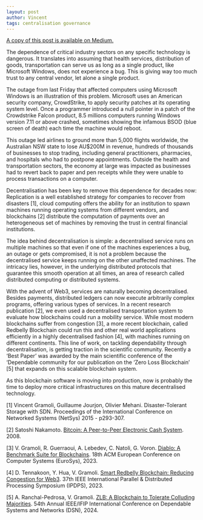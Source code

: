```yaml
---
layout: post
author: Vincent
tags: centralisation governance
---
```


[A copy of this post is available on Medium.](https://medium.com/@redbellyblockchain/b2e8f0df9245?source=friends_link&sk=645b087ef135d51a4867d9382ea18120)

The dependence of critical industry sectors on any specific technology is dangerous. It 
translates into assuming that health services, distribution of goods, transportation 
can serve us as long as a single product, like Microsoft Windows, does not experience 
a bug. This is giving way too much trust to any central vendor, let alone a single 
product.

The outage from last Friday that affected computers using Microsoft Windows is an 
illustration of this problem. Microsoft uses an American security company, CrowdStrike, 
to apply security patches at its operating system level. Once a programmer introduced a 
null pointer in a patch of the Crowdstrike Falcon product, 8.5 millions computers running
Windows version 7.11 or above crashed, sometimes showing the infamous BSOD (blue screen 
of death) each time the machine would reboot. 

This outage led airlines to ground more than 5,000 flights worldwide, the Australian NSW 
state to lose AU$200M in revenue, hundreds of thousands of businesses to stop trading, 
including general practitioners, pharmacies, and hospitals who had to postpone 
appointments. Outside the health and transportation sectors, the economy at large was 
impacted as businesses had to revert back to paper and pen receipts
while they were unable to process transactions on a computer.

Decentralisation has been key to remove this dependence for decades now: Replication is 
a well established strategy for companies to recover from disasters [1], cloud computing offers the ability for an institution to spawn machines running operating systems from different vendors, and blockchains [2] distribute the computation of payments over an heterogeneous set of machines by removing the trust in central financial institutions. 

The idea behind decentralisation is simple: a decentralised service runs on multiple 
machines so that even if one of the machines experiences a bug, an outage or gets 
compromised, it is not a problem because the decentralised service keeps running on the 
other unaffected machines. The intricacy lies, however, in the underlying distributed 
protocols that guarantee this smooth operation at all times, an area of research called 
distributed computing or distributed systems.

With the advent of Web3, services are naturally becoming decentralised. Besides payments, 
distributed ledgers can now execute arbitrarily complex programs, offering various types 
of services. In a recent research publication [2], we even used a decentralised 
transportation system to evaluate how blockchains could run a mobility service. While 
most modern blockchains suffer from congestion [3], a more recent blockchain, called 
Redbelly Blockchain could run this and other real world applications efficiently in a 
highly decentralised fashion [4], with machines running on different continents. This 
line of work, on tackling dependability through decentralisation, is getting traction 
in the scientific community. Recently a ‘Best Paper’ was awarded by the main scientific 
conference of the ‘Dependable community for our publication on the ‘Zero Loss 
Blockchain’ [5] that expands on this scalable blockchain system.

As this blockchain software is moving into production, now is probably the time to deploy 
more critical infrastructures on this mature decentralised technology.

[1] Vincent Gramoli, Guillaume Jourjon, Olivier Mehani. Disaster-Tolerant Storage with 
SDN. Proceedings of the International Conference on Networked Systems (NetSys) 2015 - p293-307.

[2] Satoshi Nakamoto. 
[Bitcoin: A Peer-to-Peer Electronic Cash System](https://bitcoin.org/bitcoin.pdf). 2008.

[3] V. Gramoli, R. Guerraoui, A. Lebedev, C. Natoli, G. Voron. 
[Diablo: A Benchmark Suite for Blockchains](https://gramoli.github.io/pubs/Eurosys23-Diablo.pdf). 
18th ACM European Conference on Computer Systems (EuroSys), 2023. 

[4]  D. Tennakoon, Y. Hua, V. Gramoli. 
[Smart Redbelly Blockchain: Reducing Congestion for Web3](https://gramoli.github.io/pubs/IPDPS23-SmartRedbelly.pdf). 
37th IEEE International Parallel & Distributed Processing Symposium (IPDPS), 2023.

[5] A. Ranchal-Pedrosa, V. Gramoli. 
[ZLB: A Blockchain to Tolerate Colluding Majorities](https://gramoli.github.io/pubs/DSN24-ZLB.pdf). 
54th Annual IEEE/IFIP International Conference on Dependable Systems and Networks (DSN), 2024.
